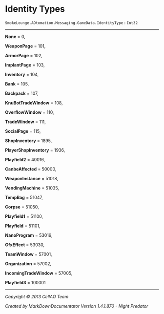 # Identity Types #
`SmokeLounge.AOtomation.Messaging.GameData.IdentityType`   : `Int32`  

----------


**None** = 0,

**WeaponPage** = 101,

**ArmorPage** = 102,

**ImplantPage** = 103,

**Inventory** = 104,

**Bank** = 105,

**Backpack** = 107,

**KnuBotTradeWindow** = 108,

**OverflowWindow** = 110,

**TradeWindow** = 111,

**SocialPage** = 115,

**ShopInventory** = 1895,

**PlayerShopInventory** = 1936,

**Playfield2** = 40016,

**CanbeAffected** = 50000,

**WeaponInstance** = 51018,

**VendingMachine** = 51035,

**TempBag** = 51047,

**Corpse** = 51050,

**Playfield1** = 51100,

**Playfield** = 51101,

**NanoProgram** = 53019,

**GfxEffect** = 53030,

**TeamWindow** = 57001,

**Organization** = 57002,

**IncomingTradeWindow** = 57005,

**Playfield3** = 100001


----------

*Copyright © 2013 CellAO Team*

*Created by MarkDownDocumentator Version 1.4.1.870 - Night Predator*



